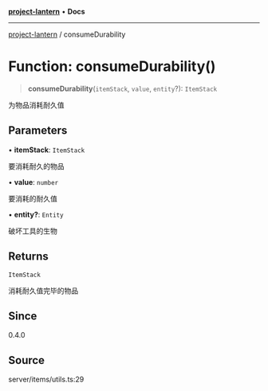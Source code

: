 [**project-lantern**](../README.md) • **Docs**

***

[project-lantern](../globals.md) / consumeDurability

# Function: consumeDurability()

> **consumeDurability**(`itemStack`, `value`, `entity`?): `ItemStack`

为物品消耗耐久值

## Parameters

• **itemStack**: `ItemStack`

要消耗耐久的物品

• **value**: `number`

要消耗的耐久值

• **entity?**: `Entity`

破坏工具的生物

## Returns

`ItemStack`

消耗耐久值完毕的物品

## Since

0.4.0

## Source

server/items/utils.ts:29
